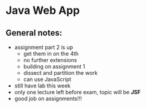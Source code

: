 # Java Web App
## General notes:
- assignment part 2 is up
  - get them in on the 4th
  - no further extensions
  - building on assignment 1
  - dissect and partition the work
  - can use JavaScript 
- still have lab this week
- only one lecture left before exam, topic will be **JSF**
- good job on assignments!!!
